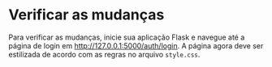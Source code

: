 # Verificar as mudanças

Para verificar as mudanças, inicie sua aplicação Flask e navegue até a página de login em http://127.0.0.1:5000/auth/login. A página agora deve ser estilizada de acordo com as regras no arquivo `style.css`.
